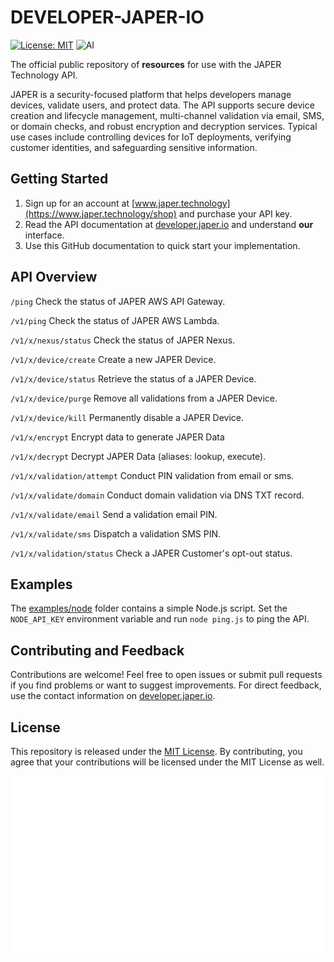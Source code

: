 # DEVELOPER-JAPER-IO

[![License: MIT](https://img.shields.io/badge/License-MIT-yellow.svg)](https://opensource.org/licenses/MIT) ![AI](https://img.shields.io/badge/Assisted-Development-2b2bff?logo=openai&logoColor=white) 

The official public repository of **resources** for use with the JAPER Technology API.

JAPER is a security-focused platform that helps developers manage devices, validate users, and protect data. The API supports secure device creation and lifecycle management, multi-channel validation via email, SMS, or domain checks, and robust encryption and decryption services. Typical use cases include controlling devices for IoT deployments, verifying customer identities, and safeguarding sensitive information.

## Getting Started

1. Sign up for an account at [www.japer.technology](https://www.japer.technology/shop) and purchase your API key.
2. Read the API documentation at [developer.japer.io](https://developer.japer.io) and understand **our** interface.
3. Use this GitHub documentation to quick start your implementation.

## API Overview

`/ping` Check the status of JAPER AWS API Gateway.

`/v1/ping` Check the status of JAPER AWS Lambda.

`/v1/x/nexus/status` Check the status of JAPER Nexus.

`/v1/x/device/create` Create a new JAPER Device.

`/v1/x/device/status` Retrieve the status of a JAPER Device.

`/v1/x/device/purge` Remove all validations from a JAPER Device.

`/v1/x/device/kill` Permanently disable a JAPER Device.

`/v1/x/encrypt` Encrypt data to generate JAPER Data

`/v1/x/decrypt` Decrypt JAPER Data (aliases: lookup, execute).

`/v1/x/validation/attempt` Conduct PIN validation from email or sms.

`/v1/x/validate/domain` Conduct domain validation via DNS TXT record.

`/v1/x/validate/email` Send a validation email PIN.

`/v1/x/validate/sms` Dispatch a validation SMS PIN.

`/v1/x/validation/status` Check a JAPER Customer's opt-out status.

## Examples

The [examples/node](examples/node) folder contains a simple Node.js script.
Set the `NODE_API_KEY` environment variable and run `node ping.js` to
ping the API.

## Contributing and Feedback

Contributions are welcome! Feel free to open issues or submit pull requests if you find problems or want to suggest improvements. For direct feedback, use the contact information on [developer.japer.io](https://developer.japer.io).

## License

This repository is released under the [MIT License](LICENSE.md). By contributing, you agree that your contributions will be licensed under the MIT License as well.

![JAPER](https://github.com/japertechnology/DEVELOPER-JAPER-IO/blob/df569f40620c4f737ecd81938f2bcf0df4760f3b/asset/images/JAPER-White.png)
